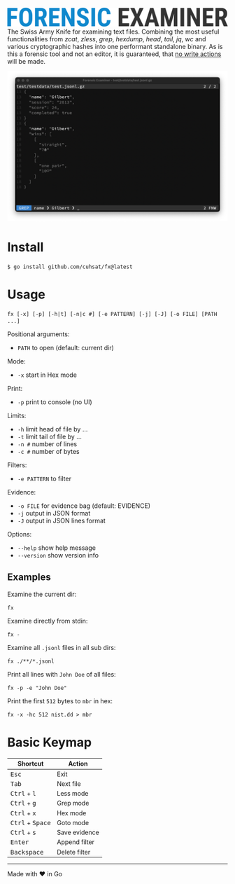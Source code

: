 ![](assets/logo.png "Forensic Examiner")
The Swiss Army Knife for examining text files. Combining the most useful functionalities from _zcat_, _zless_, _grep_, _hexdump_, _head_, _tail_, _jq_, _wc_ and various cryptographic hashes into one performant standalone binary. As is this a forensic tool and not an editor, it is guaranteed, that <ins>no write actions</ins> will be made.

![](assets/grep.png "Screenshot")

# Install
```console
$ go install github.com/cuhsat/fx@latest
```

# Usage
```
fx [-x] [-p] [-h|t] [-n|c #] [-e PATTERN] [-j] [-J] [-o FILE] [PATH ...]
```
Positional arguments:
* `PATH` to open (default: current dir)

Mode:
* `-x` start in Hex mode

Print:
* `-p` print to console (no UI)

Limits:
* `-h` limit head of file by ...
* `-t` limit tail of file by ...
* `-n #` number of lines
* `-c #` number of bytes

Filters:
* `-e PATTERN` to filter

Evidence:
* `-o FILE` for evidence bag (default: EVIDENCE)
* `-j` output in JSON format
* `-J` output in JSON lines format

Options:
* `--help`    show help message
* `--version` show version info

## Examples
Examine the current dir:
```console
fx
```
Examine directly from stdin:
```console
fx -
```
Examine all `.jsonl` files in all sub dirs:
```console
fx ./**/*.jsonl
```
Print all lines with `John Doe` of all files:
```console
fx -p -e "John Doe"
```
Print the first `512` bytes to `mbr` in hex:
```console
fx -x -hc 512 nist.dd > mbr
```

# Basic Keymap
| Shortcut                           | Action        |
| ---------------------------------- | ------------- |
| <kbd>Esc</kbd>                     | Exit          |
| <kbd>Tab</kbd>                     | Next file     |
| <kbd>Ctrl</kbd> + <kbd>l</kbd>     | Less mode     |
| <kbd>Ctrl</kbd> + <kbd>g</kbd>     | Grep mode     |
| <kbd>Ctrl</kbd> + <kbd>x</kbd>     | Hex mode      |
| <kbd>Ctrl</kbd> + <kbd>Space</kbd> | Goto mode     |
| <kbd>Ctrl</kbd> + <kbd>s</kbd>     | Save evidence |
| <kbd>Enter</kbd>                   | Append filter |
| <kbd>Backspace</kbd>               | Delete filter |

---
Made with ❤ in Go